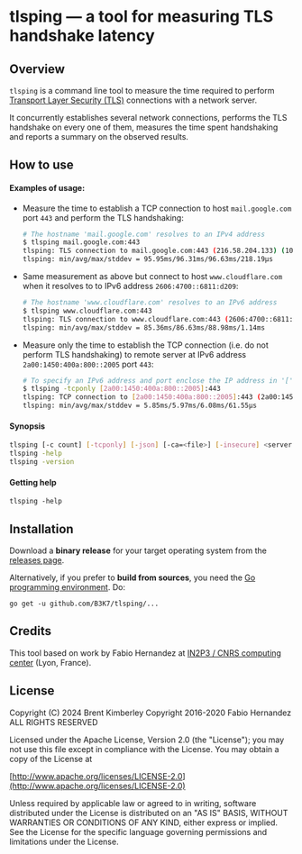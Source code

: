 # tlsping — a tool for measuring TLS handshake latency

## Overview
`tlsping` is a command line tool to measure the time required to perform [Transport Layer Security (TLS)](https://en.wikipedia.org/wiki/Transport_Layer_Security) connections with a network server.

It concurrently establishes several network connections, performs the TLS handshake on every one of them, measures the time spent handshaking and reports a summary on the observed results.

## How to use

#### Examples of usage:

* Measure the time to establish a TCP connection to host `mail.google.com` port `443` and perform the TLS handshaking:
 
	```bash
	# The hostname 'mail.google.com' resolves to an IPv4 address
	$ tlsping mail.google.com:443      
	tlsping: TLS connection to mail.google.com:443 (216.58.204.133) (10 connections)
	tlsping: min/avg/max/stddev = 95.95ms/96.31ms/96.63ms/218.19µs
	```

* Same measurement as above but connect to host `www.cloudflare.com` when it resolves to to IPv6 address `2606:4700::6811:d209`:

	```bash
	# The hostname 'www.cloudflare.com' resolves to an IPv6 address
	$ tlsping www.cloudflare.com:443 
	tlsping: TLS connection to www.cloudflare.com:443 (2606:4700::6811:d209) (10 connections)
	tlsping: min/avg/max/stddev = 85.36ms/86.63ms/88.98ms/1.14ms
	```
	
*	Measure only the time to establish the TCP connection (i.e. do not perform TLS handshaking) to remote server at IPv6 address `2a00:1450:400a:800::2005` port `443`:

	```bash
	# To specify an IPv6 address and port enclose the IP address in '[' and ']'
	$ tlsping -tcponly [2a00:1450:400a:800::2005]:443
	tlsping: TCP connection to [2a00:1450:400a:800::2005]:443 (2a00:1450:400a:800::2005) (10 connections)
	tlsping: min/avg/max/stddev = 5.85ms/5.97ms/6.08ms/61.55µs
	```

#### Synopsis

```bash
tlsping [-c count] [-tcponly] [-json] [-ca=<file>] [-insecure] <server address>
tlsping -help
tlsping -version
```

#### Getting help

```bahs
tlsping -help
```

## Installation
Download a **binary release** for your target operating system from the [releases page](https://github.com/B3K7/tlsping/releases).

Alternatively, if you prefer to **build from sources**, you need the [Go programming environment](https://golang.org). Do:

```
go get -u github.com/B3K7/tlsping/...
```

## Credits

This tool based on work by Fabio Hernandez at [IN2P3 / CNRS computing center](http://cc.in2p3.fr) (Lyon, France).

## License

Copyright (C)  2024 Brent Kimberley
Copyright 2016-2020 Fabio Hernandez
ALL RIGHTS RESERVED

Licensed under the Apache License, Version 2.0 (the "License");
you may not use this file except in compliance with the License.
You may obtain a copy of the License at

[http://www.apache.org/licenses/LICENSE-2.0](http://www.apache.org/licenses/LICENSE-2.0)

Unless required by applicable law or agreed to in writing, software
distributed under the License is distributed on an "AS IS" BASIS,
WITHOUT WARRANTIES OR CONDITIONS OF ANY KIND, either express or implied.
See the License for the specific language governing permissions and
limitations under the License.
